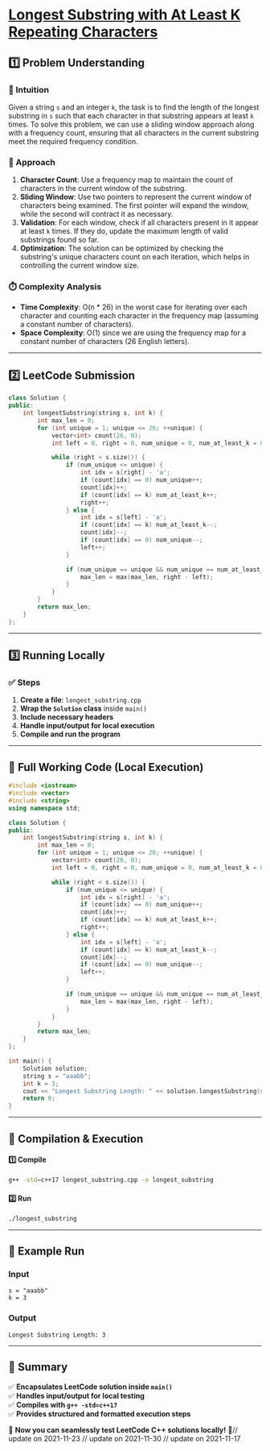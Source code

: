 # **[Longest Substring with At Least K Repeating Characters](https://leetcode.com/problems/longest-substring-with-at-least-k-repeating-characters/description/)**  

## **1️⃣ Problem Understanding**  
### **📌 Intuition**  
Given a string `s` and an integer `k`, the task is to find the length of the longest substring in `s` such that each character in that substring appears at least `k` times. To solve this problem, we can use a sliding window approach along with a frequency count, ensuring that all characters in the current substring meet the required frequency condition.

### **🚀 Approach**  
1. **Character Count**: Use a frequency map to maintain the count of characters in the current window of the substring.  
2. **Sliding Window**: Use two pointers to represent the current window of characters being examined. The first pointer will expand the window, while the second will contract it as necessary.
3. **Validation**: For each window, check if all characters present in it appear at least `k` times. If they do, update the maximum length of valid substrings found so far.  
4. **Optimization**: The solution can be optimized by checking the substring's unique characters count on each iteration, which helps in controlling the current window size.

### **⏱️ Complexity Analysis**  
- **Time Complexity**: O(n * 26) in the worst case for iterating over each character and counting each character in the frequency map (assuming a constant number of characters).
- **Space Complexity**: O(1) since we are using the frequency map for a constant number of characters (26 English letters).

---  

## **2️⃣ LeetCode Submission**  
```cpp
class Solution {
public:
    int longestSubstring(string s, int k) {
        int max_len = 0;
        for (int unique = 1; unique <= 26; ++unique) {
            vector<int> count(26, 0);
            int left = 0, right = 0, num_unique = 0, num_at_least_k = 0;

            while (right < s.size()) {
                if (num_unique <= unique) {
                    int idx = s[right] - 'a';
                    if (count[idx] == 0) num_unique++;
                    count[idx]++;
                    if (count[idx] == k) num_at_least_k++;
                    right++;
                } else {
                    int idx = s[left] - 'a';
                    if (count[idx] == k) num_at_least_k--;
                    count[idx]--;
                    if (count[idx] == 0) num_unique--;
                    left++;
                }

                if (num_unique == unique && num_unique == num_at_least_k) {
                    max_len = max(max_len, right - left);
                }
            }
        }
        return max_len;
    }
};
```  

---  

## **3️⃣ Running Locally**  
### **✅ Steps**  
1. **Create a file**: `longest_substring.cpp`  
2. **Wrap the `Solution` class** inside `main()`  
3. **Include necessary headers**  
4. **Handle input/output for local execution**  
5. **Compile and run the program**  

---  

## **📝 Full Working Code (Local Execution)**  
```cpp
#include <iostream>
#include <vector>
#include <string>
using namespace std;

class Solution {
public:
    int longestSubstring(string s, int k) {
        int max_len = 0;
        for (int unique = 1; unique <= 26; ++unique) {
            vector<int> count(26, 0);
            int left = 0, right = 0, num_unique = 0, num_at_least_k = 0;

            while (right < s.size()) {
                if (num_unique <= unique) {
                    int idx = s[right] - 'a';
                    if (count[idx] == 0) num_unique++;
                    count[idx]++;
                    if (count[idx] == k) num_at_least_k++;
                    right++;
                } else {
                    int idx = s[left] - 'a';
                    if (count[idx] == k) num_at_least_k--;
                    count[idx]--;
                    if (count[idx] == 0) num_unique--;
                    left++;
                }

                if (num_unique == unique && num_unique == num_at_least_k) {
                    max_len = max(max_len, right - left);
                }
            }
        }
        return max_len;
    }
};

int main() {
    Solution solution;
    string s = "aaabb";
    int k = 3;
    cout << "Longest Substring Length: " << solution.longestSubstring(s, k) << endl;
    return 0;
}
```  

---  

## **🔧 Compilation & Execution**  
#### **1️⃣ Compile**  
```bash
g++ -std=c++17 longest_substring.cpp -o longest_substring
```  

#### **2️⃣ Run**  
```bash
./longest_substring
```  

---  

## **🎯 Example Run**  
### **Input**  
```
s = "aaabb"
k = 3
```  
### **Output**  
```
Longest Substring Length: 3
```  

---  

## **📌 Summary**  
✅ **Encapsulates LeetCode solution inside `main()`**  
✅ **Handles input/output for local testing**  
✅ **Compiles with `g++ -std=c++17`**  
✅ **Provides structured and formatted execution steps**  

🚀 **Now you can seamlessly test LeetCode C++ solutions locally!** 🚀// update on 2021-11-23
// update on 2021-11-30
// update on 2021-11-17

